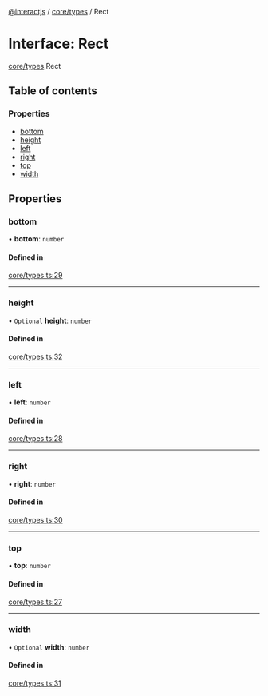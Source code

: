 [@interactjs](../README.md) / [core/types](../modules/core_types.md) / Rect

# Interface: Rect

[core/types](../modules/core_types.md).Rect

## Table of contents

### Properties

- [bottom](core_types.Rect.md#bottom)
- [height](core_types.Rect.md#height)
- [left](core_types.Rect.md#left)
- [right](core_types.Rect.md#right)
- [top](core_types.Rect.md#top)
- [width](core_types.Rect.md#width)

## Properties

### bottom

• **bottom**: `number`

#### Defined in

[core/types.ts:29](https://github.com/TheRakeshPurohit/interact.js/blob/d3d47461/packages/@interactjs/core/types.ts#L29)

___

### height

• `Optional` **height**: `number`

#### Defined in

[core/types.ts:32](https://github.com/TheRakeshPurohit/interact.js/blob/d3d47461/packages/@interactjs/core/types.ts#L32)

___

### left

• **left**: `number`

#### Defined in

[core/types.ts:28](https://github.com/TheRakeshPurohit/interact.js/blob/d3d47461/packages/@interactjs/core/types.ts#L28)

___

### right

• **right**: `number`

#### Defined in

[core/types.ts:30](https://github.com/TheRakeshPurohit/interact.js/blob/d3d47461/packages/@interactjs/core/types.ts#L30)

___

### top

• **top**: `number`

#### Defined in

[core/types.ts:27](https://github.com/TheRakeshPurohit/interact.js/blob/d3d47461/packages/@interactjs/core/types.ts#L27)

___

### width

• `Optional` **width**: `number`

#### Defined in

[core/types.ts:31](https://github.com/TheRakeshPurohit/interact.js/blob/d3d47461/packages/@interactjs/core/types.ts#L31)

